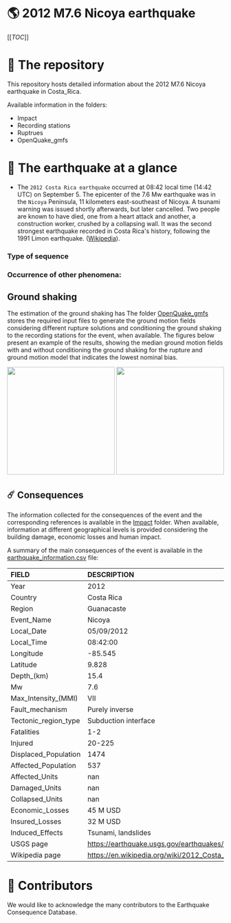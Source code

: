 # 🌎 2012 M7.6 Nicoya earthquake
[[_TOC_]]

# 📂 The repository  

This repository hosts detailed information about the 2012 M7.6 Nicoya earthquake in Costa_Rica.

Available information in the folders:

- Impact
- Recording stations
- Ruptrues
- OpenQuake_gmfs 


# 🚀 The earthquake at a glance
- The `2012 Costa Rica earthquake` occurred at 08:42 local time (14:42 UTC) on September 5. The epicenter of the 7.6 Mw earthquake was in the `Nicoya` Peninsula, 11 kilometers east-southeast of Nicoya. A tsunami warning was issued shortly afterwards, but later cancelled. Two people are known to have died, one from a heart attack and another, a construction worker, crushed by a collapsing wall. It was the second strongest earthquake recorded in Costa Rica's history, following the 1991 Limon earthquake. ([Wikipedia](https://en.wikipedia.org/wiki/2012_Costa_Rica_earthquake)). 


### Type of sequence


### Occurrence of other phenomena:



## Ground shaking

The estimation of the ground shaking has The folder [OpenQuake_gmfs](./OpenQuake_gmfs/) stores the required input files to generate the ground motion fields considering different rupture solutions and conditioning the ground shaking to the recording stations for the event, when available. The figures below present an example of the results, showing the median ground motion fields with and without conditioning the ground shaking for the rupture and ground motion model that indicates the lowest nominal bias.

<img src="./OpenQuake_gmfs/median_gmf_stations_none.png" height="250">
<img src="./OpenQuake_gmfs/median_gmf_stations_seismic.png" height="250">

## ☄️ Consequences

The information collected for the consequences of the event and the corresponding references is available in the [Impact](./Impact) folder. When available, information at different geographical levels is provided considering the building damage, economic losses and human impact.

A summary of the main consequences of the event is available in the [earthquake_information.csv](./earthquake_information.csv) file:

| FIELD                | DESCRIPTION                                                            |
|:---------------------|:-----------------------------------------------------------------------|
| Year                 | 2012                                                                   |
| Country              | Costa Rica                                                             |
| Region               | Guanacaste                                                             |
| Event_Name           | Nicoya                                                                 |
| Local_Date           | 05/09/2012                                                             |
| Local_Time           | 08:42:00                                                               |
| Longitude            | -85.545                                                                |
| Latitude             | 9.828                                                                  |
| Depth_(km)           | 15.4                                                                   |
| Mw                   | 7.6                                                                    |
| Max_Intensity_(MMI)  | VII                                                                    |
| Fault_mechanism      | Purely inverse                                                         |
| Tectonic_region_type | Subduction interface                                                   |
| Fatalities           | 1-2                                                                    |
| Injured              | 20-225                                                                 |
| Displaced_Population | 1474                                                                   |
| Affected_Population  | 537                                                                    |
| Affected_Units       | nan                                                                    |
| Damaged_Units        | nan                                                                    |
| Collapsed_Units      | nan                                                                    |
| Economic_Losses      | 45 M USD                                                               |
| Insured_Losses       | 32 M USD                                                               |
| Induced_Effects      | Tsunami, landslides                                                    |
| USGS page            | https://earthquake.usgs.gov/earthquakes/eventpage/usp000jrsw/executive |
| Wikipedia page       | https://en.wikipedia.org/wiki/2012_Costa_Rica_earthquake               |


# 🌟 Contributors 

We would like to acknowledge the many contributors to the Earthquake Consequence Database.

